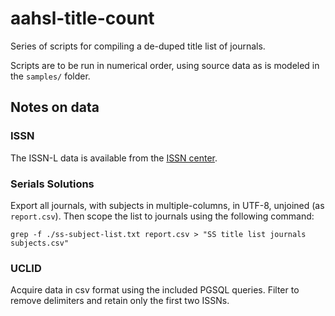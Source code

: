 aahsl-title-count
=================

Series of scripts for compiling a de-duped title list of journals.

Scripts are to be run in numerical order, using source data as is modeled in the `samples/` folder. 

## Notes on data

### ISSN

The ISSN-L data is available from the [ISSN center](http://www.issn.org/services/online-services/access-to-issn-l-table/).

### Serials Solutions

Export all journals, with subjects in multiple-columns, in UTF-8, unjoined (as `report.csv`). Then scope the list to journals using the following command:

`grep -f ./ss-subject-list.txt report.csv > "SS title list journals subjects.csv"`

### UCLID

Acquire data in csv format using the included PGSQL queries. Filter to remove delimiters and retain only the first two ISSNs.

